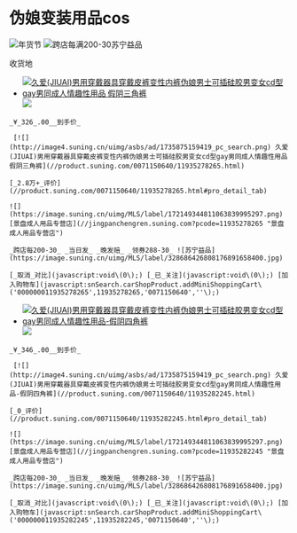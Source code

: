 # 伪娘变装用品cos

![年货节](//image4.suning.cn/uimg/asbs/ad/1735818797074_pc_list.png) ![跨店每满200-30](//image4.suning.cn/uimg/asbs/ad/1735538790664_pc_list.png)苏宁益品

收货地 

-    [![久爱(JIUAI)男用穿戴器具穿戴皮裤变性内裤伪娘男士可插硅胶男变女cd型gay男同成人情趣性用品 假阴三角裤](//imgservice2.suning.cn/uimg1/b2c/image/nW4GF8-XTyrdNLzg3AU-jQ.jpg_400w_400h_4e) ![](//image.suning.cn/uimg/pcms/label10/147978800916502853991070_39.png)](//product.suning.com/0071150640/11935278265.html "体验一把做女人的感觉。")
    
    _¥_326_.00__到手价_
    
     [![](http://image4.suning.cn/uimg/asbs/ad/1735875159419_pc_search.png) 久爱(JIUAI)男用穿戴器具穿戴皮裤变性内裤伪娘男士可插硅胶男变女cd型gay男同成人情趣性用品 假阴三角裤](//product.suning.com/0071150640/11935278265.html)
    
    [_2.8万+_评价](//product.suning.com/0071150640/11935278265.html#pro_detail_tab)
    
    ![](https://image.suning.cn/uimg/MLS/label/172149344811063839995297.png) [景盘成人用品专营店](//jingpanchengren.suning.com?pcode=11935278265 "景盘成人用品专营店")
    
    _跨店每200-30_ _当日发_ _晚发赔_ _领券288-30_ ![苏宁益品](https://image.suning.cn/uimg/MLS/label/328686426808176891658400.jpg)
    
    [_取消_对比](javascript:void\(0\);) [_已_关注](javascript:void\(0\);) [加入购物车](javascript:snSearch.carShopProduct.addMiniShoppingCart\('000000011935278265',11935278265,'0071150640',''\);)
    
-    [![久爱(JIUAI)男用穿戴器具穿戴皮裤变性内裤伪娘男士可插硅胶男变女cd型gay男同成人情趣性用品-假阴四角裤](//imgservice3.suning.cn/uimg1/b2c/image/MVr7K8JMKxrQQOvmc8Ns2A.jpg_400w_400h_4e) ![](//image.suning.cn/uimg/pcms/label10/147978800916502853991070_39.png)](//product.suning.com/0071150640/11935282245.html "伪娘变装内裤 变装假阴裤，体验一把做女人的感觉。")
    
    _¥_346_.00__到手价_
    
     [![](http://image4.suning.cn/uimg/asbs/ad/1735875159419_pc_search.png) 久爱(JIUAI)男用穿戴器具穿戴皮裤变性内裤伪娘男士可插硅胶男变女cd型gay男同成人情趣性用品-假阴四角裤](//product.suning.com/0071150640/11935282245.html)
    
    [_0_评价](//product.suning.com/0071150640/11935282245.html#pro_detail_tab)
    
    ![](https://image.suning.cn/uimg/MLS/label/172149344811063839995297.png) [景盘成人用品专营店](//jingpanchengren.suning.com?pcode=11935282245 "景盘成人用品专营店")
    
    _跨店每200-30_ _当日发_ _晚发赔_ _领券288-30_ ![苏宁益品](https://image.suning.cn/uimg/MLS/label/328686426808176891658400.jpg)
    
    [_取消_对比](javascript:void\(0\);) [_已_关注](javascript:void\(0\);) [加入购物车](javascript:snSearch.carShopProduct.addMiniShoppingCart\('000000011935282245',11935282245,'0071150640',''\);)
<!-- tcd_original_link https://search.suning.com/%E4%BC%AA%E5%A8%98%E5%8F%98%E8%A3%85%E7%94%A8%E5%93%81cos/ -->
